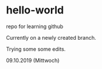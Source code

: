 # hello-world
repo for learning github 

Currently on a newly created branch.

Trying some some edits. 

09.10.2019 (Mittwoch)
